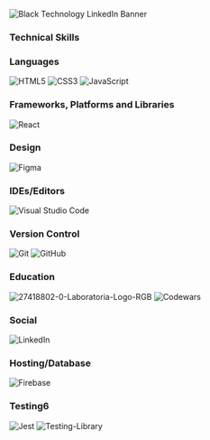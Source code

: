 
![Black Technology LinkedIn Banner](https://user-images.githubusercontent.com/79501211/139121226-e5b10602-5528-4d60-95e1-a531084b3248.png)

### Technical Skills

### Languages
![HTML5](https://img.shields.io/badge/html5-%23E34F26.svg?style=for-the-badge&logo=html5&logoColor=white)
![CSS3](https://img.shields.io/badge/css3-%231572B6.svg?style=for-the-badge&logo=css3&logoColor=white)
![JavaScript](https://img.shields.io/badge/javascript-%23323330.svg?style=for-the-badge&logo=javascript&logoColor=%23F7DF1E)

### Frameworks, Platforms and Libraries
![React](https://img.shields.io/badge/react-%2320232a.svg?style=for-the-badge&logo=react&logoColor=%2361DAFB)

### Design
![Figma](https://img.shields.io/badge/figma-%23F24E1E.svg?style=for-the-badge&logo=figma&logoColor=white)

### IDEs/Editors
![Visual Studio Code](https://img.shields.io/badge/Visual%20Studio%20Code-0078d7.svg?style=for-the-badge&logo=visual-studio-code&logoColor=white)

### Version Control
![Git](https://img.shields.io/badge/git-%23F05033.svg?style=for-the-badge&logo=git&logoColor=white)
![GitHub](https://img.shields.io/badge/github-%23121011.svg?style=for-the-badge&logo=github&logoColor=white)

### Education
![27418802-0-Laboratoria-Logo-RGB](https://user-images.githubusercontent.com/79501211/139129105-73560078-9ab5-4c3a-b56e-0dea182eefcf.png)
![Codewars](https://img.shields.io/badge/Codewars-B1361E?style=for-the-badge&logo=codewars&logoColor=grey)

### Social
![LinkedIn](https://img.shields.io/badge/linkedin-%230077B5.svg?style=for-the-badge&logo=linkedin&logoColor=white)

### Hosting/Database
![Firebase](https://img.shields.io/badge/firebase-%23039BE5.svg?style=for-the-badge&logo=firebase)


### Testing6
![Jest](https://img.shields.io/badge/-jest-%23C21325?style=for-the-badge&logo=jest&logoColor=white)
![Testing-Library](https://img.shields.io/badge/-TestingLibrary-%23E33332?style=for-the-badge&logo=testing-library&logoColor=white)

<!--
**danielapina/danielapina** is a ✨ _special_ ✨ repository because its `README.md` (this file) appears on your GitHub profile.

Here are some ideas to get you started:

- 🔭 I’m currently working on ...
- 🌱 I’m currently learning ...
- 👯 I’m looking to collaborate on ...
- 🤔 I’m looking for help with ...
- 💬 Ask me about ...
- 📫 How to reach me: ...
- 😄 Pronouns: ...
- ⚡ Fun fact: ...
-->
